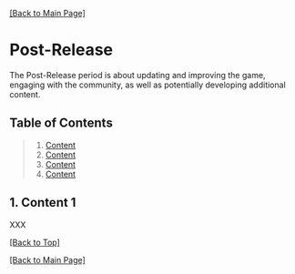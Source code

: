 [[Back to Main Page]](../README.md/#production-guide-for-solo-game-development)

# Post-Release

The Post-Release period is about updating and improving the game, engaging with the community, as well as potentially developing additional content.

<a name="toc"></a>
## Table of Contents

> 1. [Content](#)
> 2. [Content](#)
> 3. [Content](#)
> 4. [Content](#)

<a name="content-1"></a>
## 1. Content 1

XXX

[[Back to Top]](#post-release)

[[Back to Main Page]](../README.md/#production-guide-for-solo-game-development)